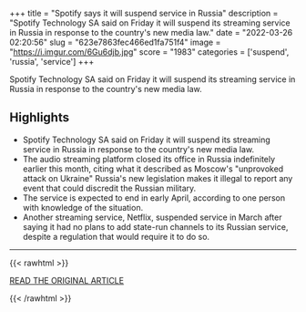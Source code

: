 +++
title = "Spotify says it will suspend service in Russia"
description = "Spotify Technology SA said on Friday it will suspend its streaming service in Russia in response to the country's new media law."
date = "2022-03-26 02:20:56"
slug = "623e7863fec466ed1fa751f4"
image = "https://i.imgur.com/6Gu6djb.jpg"
score = "1983"
categories = ['suspend', 'russia', 'service']
+++

Spotify Technology SA said on Friday it will suspend its streaming service in Russia in response to the country's new media law.

## Highlights

- Spotify Technology SA said on Friday it will suspend its streaming service in Russia in response to the country's new media law.
- The audio streaming platform closed its office in Russia indefinitely earlier this month, citing what it described as Moscow's "unprovoked attack on Ukraine" Russia's new legislation makes it illegal to report any event that could discredit the Russian military.
- The service is expected to end in early April, according to one person with knowledge of the situation.
- Another streaming service, Netflix, suspended service in March after saying it had no plans to add state-run channels to its Russian service, despite a regulation that would require it to do so.

---

{{< rawhtml >}}
  <p class="article-category">
    <a target="_blank" href="https://www.reuters.com/technology/spotify-says-it-will-suspend-service-russia-2022-03-25/">READ THE ORIGINAL ARTICLE</a>
  </p>
{{< /rawhtml >}}
